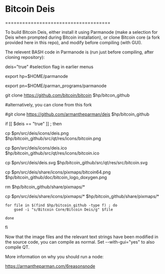 # Bitcoin Deis
=====================================

To build Bitcoin Deis, either install it using Parmanode (make a selection for Deis when prompted during Bitcoin installation), or
clone Bitcoin core (a fork provided here in this repo), and modify before compiling (with GUI).

The relevent BASH code in Parmanode is (run just before compiling, after cloning repository):

deis="true" #selection flag in earlier menus

export hp=$HOME/parmanode

export pn=$HOME/parman_programs/parmanode

git clone https://github.com/bitcoin/bitcoin $hp/bitcon_github

#alternatively, you can clone from this fork

#git clone https://github.com/armantheparman/deis $hp/bitcoin_github

if [[ $deis == "true" ]] ; then

cp $pn/src/deis/icons/deis.png $hp/bitcoin_github/src/qt/res/icons/bitcoin.png

cp $pn/src/deis/icons/deis.ico $hp/bitcoin_github/src/qt/res/icons/bitcoin.ico

cp $pn/src/deis/deis.svg $hp/bitcoin_github/src/qt/res/src/bitcoin.svg

cp $pn/src/deis/share/icons/pixmaps/bitcoin64.png $hp/bitcoin_github/doc/bitcoin_logo_doxygen.png

rm $hp/bitcoin_github/share/pixmaps/*

cp $pn/src/deis/share/icons/pixmaps/* $hp/bitcoin_github/share/pixmaps/*

    for file in $(find $hp/bitcoin_github -type f) ; do
        gsed -i "s/Bitcoin Core/Bitcoin Deis/g" $file
    
    done
    
fi

Now that the image files and the relevant text strings have been modified in the source code, you can compile as normal. Set --with-gui="yes" to also compile QT.

More information on why you should run a node:

https://armantheparman.com/6reasonsnode
